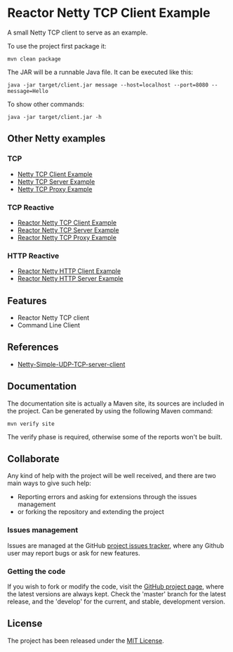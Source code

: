 # Reactor Netty TCP Client Example

A small Netty TCP client to serve as an example.

To use the project first package it:

```
mvn clean package
```

The JAR will be a runnable Java file. It can be executed like this:

```
java -jar target/client.jar message --host=localhost --port=8080 --message=Hello
```

To show other commands:

```
java -jar target/client.jar -h
```

## Other Netty examples

### TCP

- [Netty TCP Client Example](https://github.com/Bernardo-MG/netty-tcp-client-example)
- [Netty TCP Server Example](https://github.com/Bernardo-MG/netty-tcp-server-example)
- [Netty TCP Proxy Example](https://github.com/Bernardo-MG/netty-tcp-proxy-example)

### TCP Reactive

- [Reactor Netty TCP Client Example](https://github.com/Bernardo-MG/reactor-netty-tcp-client-example)
- [Reactor Netty TCP Server Example](https://github.com/Bernardo-MG/reactor-netty-tcp-server-example)
- [Reactor Netty TCP Proxy Example](https://github.com/Bernardo-MG/reactor-netty-tcp-proxy-example)

### HTTP Reactive

- [Reactor Netty HTTP Client Example](https://github.com/Bernardo-MG/reactor-netty-http-client-example)
- [Reactor Netty HTTP Server Example](https://github.com/Bernardo-MG/reactor-netty-http-server-example)

## Features

- Reactor Netty TCP client
- Command Line Client

## References

- [Netty-Simple-UDP-TCP-server-client](https://github.com/narkhedesam/Netty-Simple-UDP-TCP-server-client)

## Documentation

The documentation site is actually a Maven site, its sources are included in the project. Can be generated by using the following Maven command:

```
mvn verify site
```

The verify phase is required, otherwise some of the reports won't be built.

## Collaborate

Any kind of help with the project will be well received, and there are two main ways to give such help:

- Reporting errors and asking for extensions through the issues management
- or forking the repository and extending the project

### Issues management

Issues are managed at the GitHub [project issues tracker][issues], where any Github user may report bugs or ask for new features.

### Getting the code

If you wish to fork or modify the code, visit the [GitHub project page][scm], where the latest versions are always kept. Check the 'master' branch for the latest release, and the 'develop' for the current, and stable, development version.

## License

The project has been released under the [MIT License][license].

[issues]: https://github.com/bernardo-mg/reactor-netty-tcp-client-example/issues
[license]: https://www.opensource.org/licenses/mit-license.php
[scm]: https://github.com/bernardo-mg/reactor-netty-tcp-client-example
